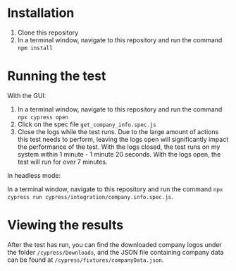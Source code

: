 # Installation
1. Clone this repository
2. In a terminal window, navigate to this repository and run the command ```npm install```


# Running the test
With the GUI:
1. In a terminal window, navigate to this repository and run the command ```npx cypress open```
2. Click on the spec file ```get_company_info.spec.js```
3. Close the logs while the test runs. Due to the large amount of actions this test needs to perform, leaving the logs open
will significantly impact the performance of the test. With the logs closed, the test runs on my system within 1 minute - 1 minute 20 seconds. With the logs open,
the test will run for over 7 minutes.

In headless mode:

In a terminal window, navigate to this repository and run the command ```npx cypress run cypress/integration/company.info.spec.js```.



# Viewing the results
After the test has run, you can find the downloaded company logos under the folder ```/cypress/Downloads```, and the JSON file containing company data can be 
found at ```/cypress/fixtures/companyData.json```.
